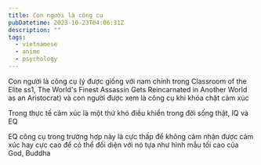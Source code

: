 ```yaml
---
title: Con người là công cụ
pubDatetime: 2023-10-23T04:06:31Z
description: ""
tags:
  - vietnamese
  - anime
  - psychology
---
```


Con người là công cụ (ý được giống với nam chính trong Classroom of the Elite ss1, The World's Finest Assassin Gets Reincarnated in Another World as an Aristocrat) và con người được xem là công cụ khi khóa chặt cảm xúc

Trong thực tế cảm xúc là một thứ khó điều khiển trong đời sống thật, IQ và EQ

EQ công cụ trong trường hợp này là cực thấp để không cảm nhận được cảm xúc hay cực cao để có thể đối diện với nó tựa như hình mẫu tối cao của God, Buddha
